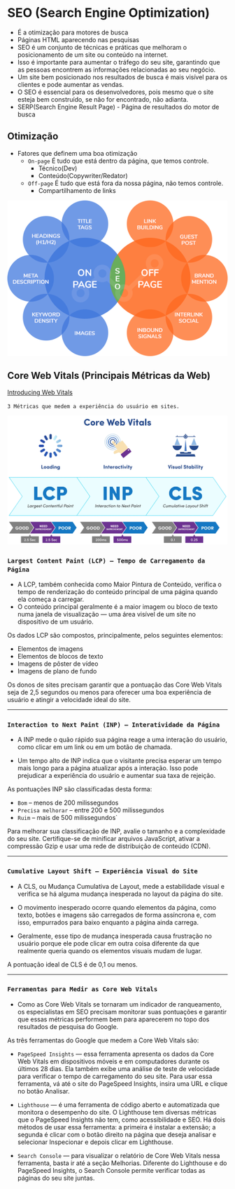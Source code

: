 # SEO (Search Engine Optimization)

  - É a otimização para motores de busca
  - Páginas HTML aparecendo nas pesquisas
  - SEO é um conjunto de técnicas e práticas que melhoram o posicionamento de um site ou conteúdo na internet. 
  - Isso é importante para aumentar o tráfego do seu site, garantindo que as pessoas encontrem as informações relacionadas ao seu negócio. 
  - Um site bem posicionado nos resultados de busca é mais visível para os clientes e pode aumentar as vendas. 
  - O SEO é essencial para os desenvolvedores, pois mesmo que o site esteja bem construído, se não for encontrado, não adianta.
  - SERP(Search Engine Result Page) - Página de resultados do motor de busca 

## Otimização
  - Fatores que definem uma boa otimização
    - `On-page` 
      É tudo que está dentro da página, que temos controle.
      - Técnico(Dev)
      - Conteúdo(Copywriter/Redator)
    - `Off-page`
      É tudo que está fora da nossa página, não temos controle.
      - Compartilhamento de links

  ![imageOnPage-OffPage](./assets/OnPage-OffPage.webp)

## Core Web Vitals (Principais Métricas da Web)
  [Introducing Web Vitals](https://blog.chromium.org/2020/05/introducing-web-vitals-essential-metrics.html)

  `3 Métricas que medem a experiência do usuário em sites.`

  ![imageCoreWebVitals](/assets/core-web-vitals.webp)
  
### `Largest Content Paint (LCP) — Tempo de Carregamento da Página`

  - A LCP, também conhecida como Maior Pintura de Conteúdo, verifica o tempo de renderização do conteúdo principal de uma página quando ela começa a carregar. 
  - O conteúdo principal geralmente é a maior imagem ou bloco de texto numa janela de visualização — uma área visível de um site no dispositivo de um usuário.

  Os dados LCP são compostos, principalmente, pelos seguintes elementos:

  - Elementos de imagens
  - Elementos de blocos de texto
  - Imagens de pôster de vídeo
  - Imagens de plano de fundo

  Os donos de sites precisam garantir que a pontuação das Core Web Vitals seja de 2,5 segundos ou menos para oferecer uma boa experiência de usuário e atingir a velocidade ideal do site.

---
### `Interaction to Next Paint (INP) — Interatividade da Página`

  - A INP mede o quão rápido sua página reage a uma interação do usuário, como clicar em um link ou em um botão de chamada.

  - Um tempo alto de INP indica que o visitante precisa esperar um tempo mais longo para a página atualizar após a interação. Isso pode prejudicar a experiência do usuário e aumentar sua taxa de rejeição.

  As pontuações INP são classificadas desta forma:

  - `Bom` – menos de 200 milissegundos
  - `Precisa melhorar` – entre 200 e 500 milissegundos
  - `Ruim` – mais de 500 milissegundos`

  Para melhorar sua classificação de INP, avalie o tamanho e a complexidade do seu site. Certifique-se de minificar arquivos JavaScript, ativar a compressão Gzip e usar uma rede de distribuição de conteúdo (CDN).

---
### `Cumulative Layout Shift — Experiência Visual do Site`

  - A CLS, ou Mudança Cumulativa de Layout, mede a estabilidade visual e verifica se há alguma mudança inesperada no layout da página do site.

  - O movimento inesperado ocorre quando elementos da página, como texto, botões e imagens são carregados de forma assíncrona e, com isso, empurrados para baixo enquanto a página ainda carrega.

  - Geralmente, esse tipo de mudança inesperada causa frustração no usuário porque ele pode clicar em outra coisa diferente da que realmente queria quando os elementos visuais mudam de lugar.

  A pontuação ideal de CLS é de 0,1 ou menos.

---
### `Ferramentas para Medir as Core Web Vitals`

  - Como as Core Web Vitals se tornaram um indicador de ranqueamento, os especialistas em SEO precisam monitorar suas pontuações e garantir que essas métricas performem bem para aparecerem no topo dos resultados de pesquisa do Google.

  As três ferramentas do Google que medem a Core Web Vitals são:

  - `PageSpeed Insights` — essa ferramenta apresenta os dados da Core Web Vitals em dispositivos móveis e em computadores durante os últimos 28 dias. Ela também exibe uma análise de teste de velocidade para verificar o tempo de carregamento do seu site. Para usar essa ferramenta, vá até o site do PageSpeed Insights, insira uma URL e clique no botão Analisar.

  - `Lighthouse` — é uma ferramenta de código aberto e automatizada que monitora o desempenho do site. O Lighthouse tem diversas métricas que o PageSpeed Insights não tem, como acessibilidade e SEO. Há dois métodos de usar essa ferramenta: a primeira é instalar a extensão; a segunda é clicar com o botão direito na página que deseja analisar e selecionar Inspecionar e depois clicar em Lighthouse.

  - `Search Console` — para visualizar o relatório de Core Web Vitals nessa ferramenta, basta ir até a seção Melhorias. Diferente do Lighthouse e do PageSpeed Insights, o Search Console permite verificar todas as páginas do seu site juntas.